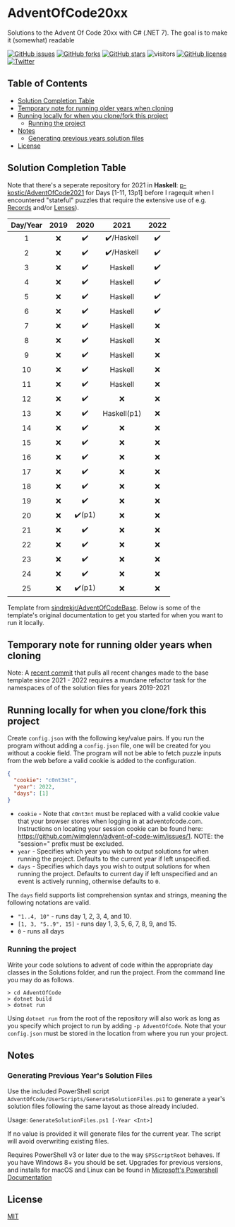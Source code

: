 


# AdventOfCode20xx
Solutions to the Advent Of Code 20xx with C# (.NET 7). The goal is to make it (somewhat) readable

[![GitHub issues](https://img.shields.io/github/issues/p-kostic/AdventOfCode2020)](https://github.com/p-kostic/AdventOfCode2020/issues)
[![GitHub forks](https://img.shields.io/github/forks/p-kostic/AdventOfCode2020)](https://github.com/p-kostic/AdventOfCode2020/network)
[![GitHub stars](https://img.shields.io/github/stars/p-kostic/AdventOfCode2020)](https://github.com/p-kostic/AdventOfCode2020/stargazers)
![visitors](https://visitor-badge.glitch.me/badge?page_id=p-kostic.adventofcode2020)
[![GitHub license](https://img.shields.io/github/license/p-kostic/AdventOfCode2020)](https://github.com/p-kostic/AdventOfCode2020/blob/master/LICENSE.md)
[![Twitter](https://img.shields.io/twitter/url?style=social&url=https%3A%2F%2Fgithub.com%2Fp-kostic%2FAdventOfCode2020)](https://twitter.com/intent/tweet?text=Wow:&url=https%3A%2F%2Fgithub.com%2Fp-kostic%2FAdventOfCode2020)

## Table of Contents
* [Solution Completion Table](https://github.com/p-kostic/AdventOfCode20xx#solution-completion-table)
* [Temporary note for running older years when cloning](https://github.com/p-kostic/AdventOfCode20xx#temporary-note-for-running-older-years-when-cloning)
* [Running locally for when you clone/fork this project](https://github.com/p-kostic/AdventOfCode20xx#running-locally-for-when-you-clonefork-this-project)
    * [Running the project](https://github.com/p-kostic/AdventOfCode20xx#running-the-project)
* [Notes](https://github.com/p-kostic/AdventOfCode20xx#notes)
    * [Generating previous years solution files](https://github.com/p-kostic/AdventOfCode20xx#generating-previous-years-solution-files)
* [License](https://github.com/p-kostic/AdventOfCode20xx#license)

## Solution Completion Table
Note that there's a seperate repository for 2021 in **Haskell**: [p-kostic/AdventOfCode2021](https://github.com/p-kostic/AdventOfCode2021) for Days [1-11, 13p1] before I ragequit when I encountered "stateful" puzzles that require the extensive use of e.g. [Records](https://en.wikibooks.org/wiki/Haskell/More_on_datatypes) and/or [Lenses](https://www.haskellforall.com/2013/05/program-imperatively-using-haskell.html)).

| Day/Year | 2019 | 2020 | 2021        | 2022 |
|:--------:|:----:|:----:|:-----------:|:----:|
|     1    |  ❌ |  ✔️ |  ✔️/Haskell |   ✔️  |
|     2    |  ❌ |  ✔️ |  ✔️/Haskell |   ✔️  |
|     3    |  ❌ |  ✔️ |  Haskell     |   ✔️  |
|     4    |  ❌ |  ✔️ |  Haskell     |   ✔️  |
|     5    |  ❌ |  ✔️ |  Haskell     |   ✔️  |
|     6    |  ❌ |  ✔️ |  Haskell     |   ✔️  |
|     7    |  ❌ |  ✔️ |  Haskell     |   ❌  |
|     8    |  ❌ |  ✔️ |  Haskell     |   ❌  |
|     9    |  ❌ |  ✔️ |  Haskell     |   ❌  |
|    10    |  ❌ |  ✔️ |  Haskell     |   ❌  |
|    11    |  ❌ |  ✔️ |  Haskell     |   ❌  |
|    12    |  ❌ |  ✔️ |  ❌         |   ❌  |
|    13    |  ❌ |  ✔️ |  Haskell(p1) |   ❌  |
|    14    |  ❌ |  ✔️ |  ❌         |   ❌  |
|    15    |  ❌ |  ✔️ |  ❌         |   ❌  |
|    16    |  ❌ |  ✔️ |  ❌         |   ❌  |
|    17    |  ❌ |  ✔️ |  ❌         |   ❌  |
|    18    |  ❌ |  ✔️ |  ❌         |   ❌  |
|    19    |  ❌ |  ✔️ |  ❌         |   ❌  |
|    20    |  ❌ |  ✔️(p1) |  ❌         |   ❌  |
|    21    |  ❌ |  ✔️ |  ❌         |   ❌  |
|    22    |  ❌ |  ✔️ |  ❌         |   ❌  |
|    23    |  ❌ |  ✔️ |  ❌         |   ❌  |
|    24    |  ❌ |  ✔️ |  ❌         |   ❌  |
|    25    |  ❌ |  ✔️(p1) |  ❌         |   ❌  |

Template from [sindrekjr/AdventOfCodeBase](https://github.com/sindrekjr/AdventOfCodeBase). Below is some of the template's original documentation to get you started for when you want to run it locally. 

## Temporary note for running older years when cloning
Note: A [recent commit](https://github.com/p-kostic/AdventOfCode20xx/commit/ac0d6781f956d767602d385a22cb33c158e1769a) that pulls all recent changes made to the base template since 2021 - 2022 requires a mundane refactor task for the namespaces of of the solution files for years 2019-2021

## Running locally for when you clone/fork this project 
Create `config.json` with the following key/value pairs. If you run the program without adding a `config.json` file, one will be created for you without a cookie field. The program will not be able to fetch puzzle inputs from the web before a valid cookie is added to the configuration. 
```json
{
  "cookie": "c0nt3nt",
  "year": 2022,
  "days": [1] 
}
```

*  `cookie` - Note that `c0nt3nt` must be replaced with a valid cookie value that your browser stores when logging in at adventofcode.com. Instructions on locating your session cookie can be found here: https://github.com/wimglenn/advent-of-code-wim/issues/1. NOTE: the "session=" prefix must be excluded. 
*  `year` - Specifies which year you wish to output solutions for when running the project. Defaults to the current year if left unspecified.
*  `days` - Specifies which days you wish to output solutions for when running the project. Defaults to current day if left unspecified and an event is actively running, otherwise defaults to `0`.

The `days` field supports list comprehension syntax and strings, meaning the following notations are valid.
* `"1..4, 10"` - runs day 1, 2, 3, 4, and 10.
* `[1, 3, "5..9", 15]` - runs day 1, 3, 5, 6, 7, 8, 9, and 15.
* `0` - runs all days

### Running the project
Write your code solutions to advent of code within the appropriate day classes in the Solutions folder, and run the project. From the command line you may do as follows.
```
> cd AdventOfCode
> dotnet build
> dotnet run
```
Using `dotnet run` from the root of the repository will also work as long as you specify which project to run by adding `-p AdventOfCode`. Note that your `config.json` must be stored in the location from where you run your project.

## Notes
### Generating Previous Year's Solution Files
Use the included PowerShell script `AdventOfCode/UserScripts/GenerateSolutionFiles.ps1` to generate a year's solution files following the same layout as those already included.

Usage: `GenerateSolutionFiles.ps1 [-Year <Int>]`

If no value is provided it will generate files for the current year. The script will avoid overwriting existing files.  

Requires PowerShell v3 or later due to the way `$PSScriptRoot` behaves. If you have Windows 8+ you should be set. Upgrades for previous versions, and installs for macOS and Linux can be found in [Microsoft's Powershell Documentation](https://docs.microsoft.com/en-us/powershell/scripting/install/installing-powershell?view=powershell-7.1)

## License
[MIT](https://github.com/p-kostic/AdventOfCode20xx/blob/master/LICENSE.md)
